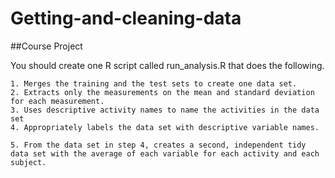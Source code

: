 # Getting-and-cleaning-data

##Course Project

 You should create one R script called run_analysis.R that does the following. 

    1. Merges the training and the test sets to create one data set.
    2. Extracts only the measurements on the mean and standard deviation for each measurement. 
    3. Uses descriptive activity names to name the activities in the data set
    4. Appropriately labels the data set with descriptive variable names. 

    5. From the data set in step 4, creates a second, independent tidy data set with the average of each variable for each activity and each subject.

